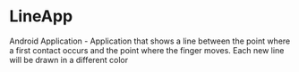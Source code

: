 # LineApp
Android Application - Application that shows a line between the point where a first contact occurs and the point where the finger moves. Each new line will be drawn in a different color
